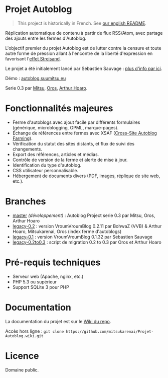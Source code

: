 Projet Autoblog
===============

> This project is historically in French. See [our english README](https://github.com/mitsukarenai/Projet-Autoblog/wiki/Autoblog-Project).

Réplication automatique de contenu à partir de flux RSS/Atom, avec partage des ajouts entre les fermes d'Autoblog. 

L'objectif premier du projet Autoblog est de lutter contre la censure et toute autre forme de pression allant à l'encontre de la liberté d'expression en favorisant l'[effet Streisand](http://fr.wikipedia.org/wiki/Effet_Streisand). 

Le projet a été initialement lancé par Sébastien Sauvage : [plus d'info par ici](http://sebsauvage.net/streisand.me/fr/).

Démo : [autoblog.suumitsu.eu](http://autoblog.suumitsu.eu/)


Serie 0.3 par [Mitsu](https://github.com/mitsukarenai/), [Oros](https://github.com/Oros42), [Arthur Hoaro](https://github.com/ArthurHoaro).

Fonctionnalités majeures
===================

- Ferme d'autoblogs avec ajout facile par différents formulaires (générique, microblogging, OPML, marque-pages).
- Échange de références entre fermes avec XSAF ([Cross-Site Autoblog Farming](https://github.com/mitsukarenai/Projet-Autoblog/wiki/XSAF---Cross-Site-Autoblog-Farming)).
- Vérification du statut des sites distants, et flux de suivi des changements.
- Export des références, articles et médias.
- Contrôle de version de la ferme et alerte de mise à jour.
- Identification du type d'autoblog.
- CSS utilisateur personnalisable.
- Hébergement de documents divers (PDF, images, réplique de site web, etc.).

Branches
===================

 - [master](https://github.com/mitsukarenai/Projet-Autoblog/tree/master/) _(développement)_ : Autoblog Project serie 0.3 par Mitsu, Oros, Arthur Hoaro
 - [legacy-0.2](https://github.com/mitsukarenai/Projet-Autoblog/tree/legacy-0.2) : version VroumVroumBlog 0.2.11 par BohwaZ (VVB) & Arthur Hoaro, Mitsukarenai, Oros (index ferme d'autoblogs)
 - [legacy-0.1](https://github.com/mitsukarenai/Projet-Autoblog/tree/legacy-0.1) : version VroumVroumBlog 0.1.32 par Sebastien Sauvage
 - [legacy-0.2to0.3](https://github.com/mitsukarenai/Projet-Autoblog/tree/legacy-0.2to0.3) : script de migration 0.2 to 0.3 par Oros et Arthur Hoaro

Pré-requis techniques
=====================

- Serveur web (Apache, nginx, etc.)
- PHP 5.3 ou supérieur 
- Support SQLite 3 pour PHP

Documentation
=====================

La documentation du projet est sur le [Wiki du repo](https://github.com/mitsukarenai/Projet-Autoblog/wiki).

Accès hors ligne : `git clone https://github.com/mitsukarenai/Projet-Autoblog.wiki.git`

Licence
=====================

Domaine public.
